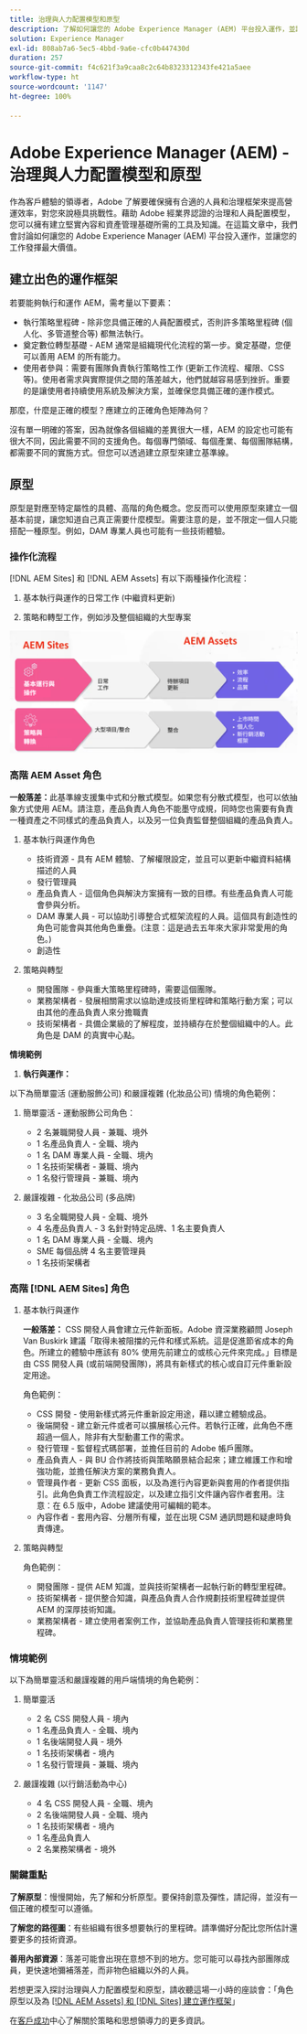 ```yaml
---
title: 治理與人力配置模型和原型
description: 了解如何讓您的 Adobe Experience Manager (AEM) 平台投入運作，並讓您的工作發揮最大價值。
solution: Experience Manager
exl-id: 808ab7a6-5ec5-4bbd-9a6e-cfc0b447430d
duration: 257
source-git-commit: f4c621f3a9caa8c2c64b8323312343fe421a5aee
workflow-type: ht
source-wordcount: '1147'
ht-degree: 100%

---
```


# Adobe Experience Manager (AEM) - 治理與人力配置模型和原型

作為客戶體驗的領導者，Adobe 了解要確保擁有合適的人員和治理框架來提高營運效率，對您來說極具挑戰性。藉助 Adobe 經業界認證的治理和人員配置模型，您可以擁有建立堅實內容和資產管理基礎所需的工具及知識。在這篇文章中，我們會討論如何讓您的 Adobe Experience Manager (AEM) 平台投入運作，並讓您的工作發揮最大價值。

## 建立出色的運作框架

若要能夠執行和運作 AEM，需考量以下要素：

* 執行策略里程碑 - 除非您具備正確的人員配置模式，否則許多策略里程碑 (個人化、多管道整合等) 都無法執行。
* 奠定數位轉型基礎 - AEM 通常是組織現代化流程的第一步。奠定基礎，您便可以善用 AEM 的所有能力。
* 使用者參與：需要有團隊負責執行策略性工作 (更新工作流程、權限、CSS 等)。使用者需求與實際提供之間的落差越大，他們就越容易感到挫折。重要的是讓使用者持續使用系統及解決方案，並確保您具備正確的運作模式。

那麼，什麼是正確的模型？應建立的正確角色矩陣為何？

沒有單一明確的答案，因為就像各個組織的差異很大一樣，AEM 的設定也可能有很大不同，因此需要不同的支援角色。每個專門領域、每個產業、每個團隊結構，都需要不同的實施方式。但您可以透過建立原型來建立基準線。

## 原型

原型是對應至特定屬性的具體、高階的角色概念。您反而可以使用原型來建立一個基本前提，讓您知道自己真正需要什麼模型。需要注意的是，並不限定一個人只能搭配一種原型。例如，DAM 專業人員也可能有一些技術體驗。

### 操作化流程

[!DNL AEM Sites] 和 [!DNL AEM Assets] 有以下兩種操作化流程：

1. 基本執行與運作的日常工作 (中繼資料更新)

1. 策略和轉型工作，例如涉及整個組織的大型專案

![操作化流程](assets/streams-of-operationalization.png)

### 高階 AEM Asset 角色

**一般落差：**&#x200B;此基準線支援集中式和分散式模型。如果您有分散式模型，也可以依抽象方式使用 AEM。請注意，產品負責人角色不能墨守成規，同時您也需要有負責一種資產之不同樣式的產品負責人，以及另一位負責監督整個組織的產品負責人。

1. 基本執行與運作角色

   * 技術資源 - 具有 AEM 體驗、了解權限設定，並且可以更新中繼資料結構描述的人員
   * 發行管理員
   * 產品負責人 - 這個角色與解決方案擁有一致的目標。有些產品負責人可能會參與分析。
   * DAM 專業人員 - 可以協助引導整合式框架流程的人員。這個具有創造性的角色可能會與其他角色重疊。(注意：這是過去五年來大家非常愛用的角色。)
   * 創造性

1. 策略與轉型

   * 開發團隊 - 參與重大策略里程碑時，需要這個團隊。
   * 業務架構者 - 發展相關需求以協助達成技術里程碑和策略行動方案；可以由其他的產品負責人來分擔職責
   * 技術架構者 - 具備企業級的了解程度，並持續存在於整個組織中的人。此角色是 DAM 的真實中心點。

**情境範例**

1. **執行與運作：**

以下為簡單靈活 (運動服飾公司) 和嚴謹複雜 (化妝品公司) 情境的角色範例：

1. 簡單靈活 - 運動服飾公司角色：

   * 2 名兼職開發人員 - 兼職、境外
   * 1 名產品負責人 - 全職、境內
   * 1 名 DAM 專業人員 - 全職、境內
   * 1 名技術架構者 - 兼職、境內
   * 1 名發行管理員 - 兼職、境內

1. 嚴謹複雜 - 化妝品公司 (多品牌)

   * 3 名全職開發人員 - 全職、境外
   * 4 名產品負責人 - 3 名針對特定品牌、1 名主要負責人
   * 1 名 DAM 專業人員 - 全職、境內
   * SME 每個品牌 4 名主要管理員
   * 1 名技術架構者

### 高階 [!DNL AEM Sites] 角色

1. 基本執行與運作

   **一般落差：** CSS 開發人員會建立元件新面板。Adobe 資深業務顧問 Joseph Van Buskirk 建議「取得未被阻擋的元件和樣式系統。這是促進節省成本的角色。所建立的體驗中應該有 80% 使用先前建立的或核心元件來完成。」目標是由 CSS 開發人員 (或前端開發團隊)，將具有新樣式的核心或自訂元件重新設定用途。

   角色範例：

   * CSS 開發 - 使用新樣式將元件重新設定用途，藉以建立體驗成品。
   * 後端開發 - 建立新元件或者可以擴展核心元件。若執行正確，此角色不應超過一個人，除非有大型動畫工作的需求。
   * 發行管理 - 監督程式碼部署，並擔任目前的 Adobe 帳戶團隊。
   * 產品負責人 - 與 BU 合作將技術與策略願景結合起來；建立維護工作和增強功能，並擔任解決方案的業務負責人。
   * 管理員作者 - 更新 CSS 面板，以及為進行內容更新與套用的作者提供指引。此角色負責工作流程設定，以及建立指引文件讓內容作者套用。注意：在 6.5 版中，Adobe 建議使用可編輯的範本。
   * 內容作者 - 套用內容、分層所有權，並在出現 CSM 通訊問題和疑慮時負責傳達。

1. 策略與轉型

   角色範例：

   * 開發團隊 - 提供 AEM 知識，並與技術架構者一起執行新的轉型里程碑。
   * 技術架構者 - 提供整合知識，與產品負責人合作規劃技術里程碑並提供 AEM 的深厚技術知識。
   * 業務架構者 - 建立使用者案例工作，並協助產品負責人管理技術和業務里程碑。

### 情境範例

以下為簡單靈活和嚴謹複雜的用戶端情境的角色範例：

1. 簡單靈活

   * 2 名 CSS 開發人員 - 境內
   * 1 名產品負責人 - 全職、境內
   * 1 名後端開發人員 - 境外
   * 1 名技術架構者 - 境內
   * 1 名發行管理員 - 兼職、境內

1. 嚴謹複雜 (以行銷活動為中心)

   * 4 名 CSS 開發人員 - 全職、境內
   * 2 名後端開發人員 - 全職、境內
   * 1 名技術架構者 - 境內
   * 1 名產品負責人
   * 2 名業務架構者 - 境外

### 關鍵重點

**了解原型**：慢慢開始，先了解和分析原型。要保持創意及彈性，請記得，並沒有一個正確的模型可以遵循。

**了解您的路徑圖**：有些組織有很多想要執行的里程碑。請準備好分配比您所估計還要更多的技術資源。

**善用內部資源**：落差可能會出現在意想不到的地方。您可能可以尋找內部團隊成員，更快速地彌補落差，而非物色組織以外的人員。

若想更深入探討治理與人力配置模型和原型，請收聽這場一小時的座談會：「角色原型以及為 [ [!DNL AEM Assets]  和  [!DNL Sites] 建立運作框架](https://adobecustomersuccess.adobeconnect.com/p8ml5nmy0758mp4/)」

在[客戶成功](https://experienceleague.adobe.com/docs/customer-success/customer-success/overview.html?lang=zh-Hant)中心了解關於策略和思想領導力的更多資訊。
